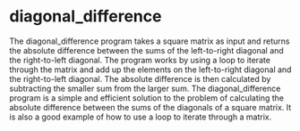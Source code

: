 # diagonal_difference
The diagonal_difference program takes a square matrix as input and returns the absolute difference between the sums of the left-to-right diagonal and the right-to-left diagonal. The program works by using a loop to iterate through the matrix and add up the elements on the left-to-right diagonal and the right-to-left diagonal. The absolute difference is then calculated by subtracting the smaller sum from the larger sum.
The diagonal_difference program is a simple and efficient solution to the problem of calculating the absolute difference between the sums of the diagonals of a square matrix. It is also a good example of how to use a loop to iterate through a matrix.
